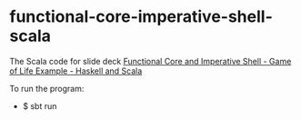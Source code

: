 
# functional-core-imperative-shell-scala

The Scala code for slide deck [Functional Core and Imperative Shell - Game of Life Example - Haskell and Scala](https://www.slideshare.net/pjschwarz/functional-core-and-imperative-shell-game-of-life-example-haskell-and-scala)

To run the program:
* $ sbt run